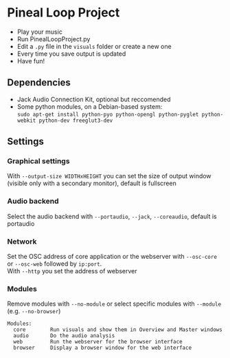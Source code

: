 Pineal Loop Project
===================

* Play your music
* Run PinealLoopProject.py
* Edit a `.py` file in the `visuals` folder or create a new one
* Every time you save output is updated
* Have fun!


Dependencies
------------
* Jack Audio Connection Kit, optional but reccomended
* Some python modules, on a Debian-based system:  
`sudo apt-get install python-pyo python-opengl python-pyglet python-webkit python-dev freeglut3-dev`


Settings
--------

### Graphical settings
With `--output-size WIDTHxHEIGHT` you can set the size of output window (visible only with a secondary monitor), default is fullscreen

### Audio backend
Select the audio backend with `--portaudio`, `--jack`, `--coreaudio`,
default is portaudio

### Network
Set the OSC address of core application or the webserver
with `--osc-core` or `--osc-web` followed by `ip:port`.  
With `--http` you set the address of webserver

### Modules
Remove modules with `--no-module` or select specific modules with `--module`
(e.g. `--no-browser`)

    Modules:
      core        Run visuals and show them in Overview and Master windows
      audio       Do the audio analysis
      web         Run the webserver for the browser interface
      browser     Display a browser window for the web interface

